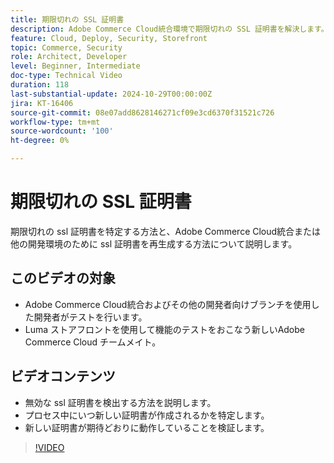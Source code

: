 ```yaml
---
title: 期限切れの SSL 証明書
description: Adobe Commerce Cloud統合環境で期限切れの SSL 証明書を解決します。
feature: Cloud, Deploy, Security, Storefront
topic: Commerce, Security
role: Architect, Developer
level: Beginner, Intermediate
doc-type: Technical Video
duration: 118
last-substantial-update: 2024-10-29T00:00:00Z
jira: KT-16406
source-git-commit: 08e07add8628146271cf09e3cd6370f31521c726
workflow-type: tm+mt
source-wordcount: '100'
ht-degree: 0%

---
```



# 期限切れの SSL 証明書

期限切れの ssl 証明書を特定する方法と、Adobe Commerce Cloud統合または他の開発環境のために ssl 証明書を再生成する方法について説明します。

## このビデオの対象

- Adobe Commerce Cloud統合およびその他の開発者向けブランチを使用した開発者がテストを行います。
- Luma ストアフロントを使用して機能のテストをおこなう新しいAdobe Commerce Cloud チームメイト。

## ビデオコンテンツ

- 無効な ssl 証明書を検出する方法を説明します。
- プロセス中にいつ新しい証明書が作成されるかを特定します。
- 新しい証明書が期待どおりに動作していることを検証します。&#x200B;

>[!VIDEO](https://video.tv.adobe.com/v/3435751?learn=on)
